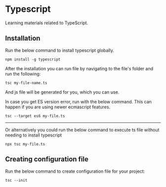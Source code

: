 # Typescript

Learning materials related to TypeScript.

## Installation

Run the below command to install typescript globally.

```
npm install -g typescript
```

After the installation you can run file by navigating to the file's folder and run the following:

```
tsc my-file-name.ts
```

And js file will be generated for you, which you can use.

In case you get ES version error, run with the below command. This can happen if you are using newer ecmascript features.

```
tsc --target es6 my-file.ts
```

---

Or alternatively you could run the below command to execute ts file without needing to install typescript

```
npx tsc my-file.ts
```

## Creating configuration file

Run the below command to create configuration file for your project:

```
tsc --init
```
